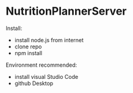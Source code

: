 # NutritionPlannerServer

Install:
* install node.js from internet
* clone repo
* npm install

Environment recommended:
* install visual Studio Code 
* github Desktop
